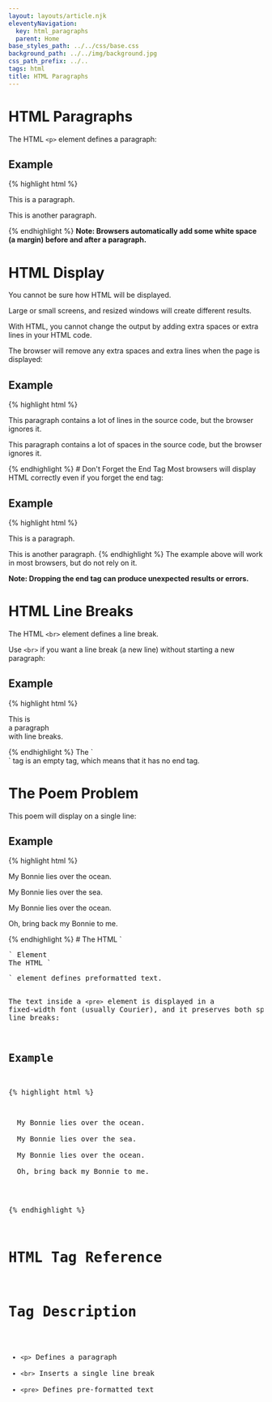 ```yaml
---
layout: layouts/article.njk
eleventyNavigation:
  key: html_paragraphs
  parent: Home
base_styles_path: ../../css/base.css
background_path: ../../img/background.jpg
css_path_prefix: ../..
tags: html
title: HTML Paragraphs
---
```


# HTML Paragraphs

The HTML `<p>` element defines a paragraph:

## Example

{% highlight html %}

<p>This is a paragraph.</p>
<p>This is another paragraph.</p>
{% endhighlight %}
<strong>Note: Browsers automatically add some white space (a margin) before and after a paragraph.</strong>

# HTML Display

You cannot be sure how HTML will be displayed.

Large or small screens, and resized windows will create different results.

With HTML, you cannot change the output by adding extra spaces or extra lines in your HTML code.

The browser will remove any extra spaces and extra lines when the page is displayed:

## Example

{% highlight html %}

<p>
This paragraph
contains a lot of lines
in the source code,
but the browser
ignores it.
</p>

<p>
This paragraph
contains         a lot of spaces
in the source         code,
but the        browser
ignores it.
</p>
{% endhighlight %}
# Don't Forget the End Tag
Most browsers will display HTML correctly even if you forget the end tag:

## Example

{% highlight html %}

<p>This is a paragraph.
<p>This is another paragraph.
{% endhighlight %}
The example above will work in most browsers, but do not rely on it.

<strong>Note: Dropping the end tag can produce unexpected results or errors.</strong>

# HTML Line Breaks

The HTML `<br>` element defines a line break.

Use `<br>` if you want a line break (a new line) without starting a new paragraph:

## Example

{% highlight html %}

<p>This is<br>a paragraph<br>with line breaks.</p>
{% endhighlight %}
The `<br>` tag is an empty tag, which means that it has no end tag.

# The Poem Problem

This poem will display on a single line:

## Example

{% highlight html %}

<p>
  My Bonnie lies over the ocean.

My Bonnie lies over the sea.

My Bonnie lies over the ocean.

Oh, bring back my Bonnie to me.

</p>
{% endhighlight %}
# The HTML `<pre>` Element
The HTML `<pre>` element defines preformatted text.

The text inside a `<pre>` element is displayed in a fixed-width font (usually Courier), and it preserves both spaces and line breaks:

## Example

{% highlight html %}

<pre>
  My Bonnie lies over the ocean.

  My Bonnie lies over the sea.

  My Bonnie lies over the ocean.

  Oh, bring back my Bonnie to me.
</pre>

{% endhighlight %}

# HTML Tag Reference

# Tag Description

- `<p>` Defines a paragraph
- `<br>` Inserts a single line break
- `<pre>` Defines pre-formatted text
